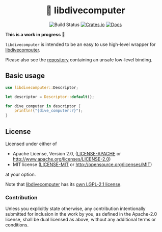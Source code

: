 <div align="center">

# 🧭 libdivecomputer

![Build Status](https://github.com/theCarlG/libdivecomputer-rs/workflows/CI/badge.svg)
[![Crates.io](https://img.shields.io/crates/v/libdivecomputer.svg)](https://crates.io/crates/libdivecomputer)
[![Docs](https://docs.rs/libdivecomputer/badge.svg)](https://docs.rs/libdivecomputer)

</div>

**This is a work in progress** 🚧

`libdivecomputer` is intended to be an easy to use high-level wrapper for [libdivecomputer](https://github.com/libdivecomputer/libdivecomputer).

Please also see the [repository](https://github.com/theCarlG/libdivecomputer-rs) containing an unsafe low-level binding.

## Basic usage

``` rust
use libdivecomputer::Descriptor;

let descriptor = Descriptor::default();

for dive_computer in descriptor {
    println!("{dive_computer:?}");
}
```

## License

Licensed under either of

* Apache License, Version 2.0, ([LICENSE-APACHE](../LICENSE-APACHE) or http://www.apache.org/licenses/LICENSE-2.0)
* MIT license ([LICENSE-MIT](../LICENSE-MIT) or http://opensource.org/licenses/MIT)

at your option.

Note that [libdivecomputer](https://github.com/libdivecomputer/libdivecomputer) has its [own LGPL-2.1 license](https://github.com/libdivecomputer/libdivecomputer/blob/master/COPYING).

### Contribution

Unless you explicitly state otherwise, any contribution intentionally
submitted for inclusion in the work by you, as defined in the Apache-2.0
license, shall be dual licensed as above, without any additional terms or
conditions.
